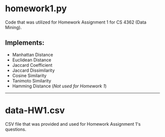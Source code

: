 # homework1.py

Code that was utilized for Homework Assignment 1 for CS 4362 (Data Mining).

## Implements:
- Manhattan Distance
- Euclidean Distance
- Jaccard Coefficient
- Jaccard Dissimilarity
- Cosine Similarity
- Tanimoto Similarity
- Hamming Distance (*Not used for Homework 1*)
***

# data-HW1.csv

CSV file that was provided and used for Homework Assignment 1's questions.
